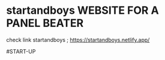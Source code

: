 # startandboys WEBSITE FOR A PANEL BEATER
check link startandboys ; https://startandboys.netlify.app/

#START-UP
